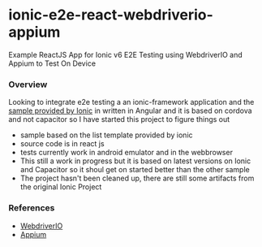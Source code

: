 # ionic-e2e-react-webdriverio-appium
Example ReactJS App for Ionic v6 E2E Testing using WebdriverIO and Appium to Test On Device 

### Overview
Looking to integrate e2e testing a an ionic-framework application and the [sample provided by Ionic](https://github.com/ionic-team/ionic-e2e-example) in written in Angular and it is based on cordova and not capacitor so I have started this project to figure things out

- sample based on the list template provided by ionic
- source code is in react js
- tests currently work in android emulator and in the webbrowser
- This still a work in progress but it is based on latest versions on Ionic and Capacitor so it shoul get on started better than the other sample
- The project hasn't been cleaned up, there are still some artifacts from the original Ionic Project

### References
- [WebdriverIO](https://webdriver.io/)
- [Appium](https://appium.io/)
